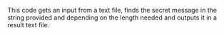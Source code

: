 This code gets an input from a text file, finds the secret message in the string provided and depending on the length needed and outputs it in a result text file.
